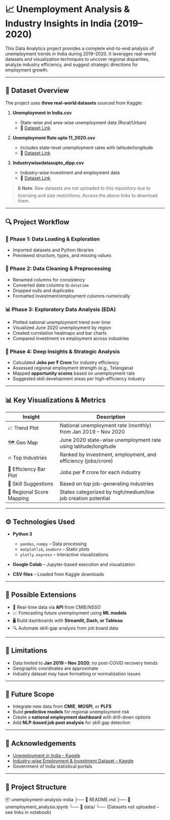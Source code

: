 # 📈 Unemployment Analysis & Industry Insights in India (2019–2020)

This Data Analytics project provides a complete end-to-end analysis of unemployment trends in India during 2019–2020. It leverages real-world datasets and visualization techniques to uncover regional disparities, analyze industry efficiency, and suggest strategic directions for employment growth.

---

## 📂 Dataset Overview

The project uses **three real-world datasets** sourced from Kaggle:

1. **Unemployment in India.csv**
   - State-wise and area-wise unemployment data (Rural/Urban)
   - 📎 [Dataset Link](https://www.kaggle.com/datasets/gokulrajkmv/unemployment-in-india)

2. **Unemployment Rate upto 11_2020.csv**
   - Includes state-level unemployment rates with latitude/longitude
   - 📎 [Dataset Link](https://www.kaggle.com/datasets/gokulrajkmv/unemployment-in-india)

3. **Industrywisedatasupto_dipp.csv**
   - Industry-wise investment and employment data
   - 📎 [Dataset Link](https://www.kaggle.com/datasets/ravivarmaodugu/data-on-investment-and-employment-in-india)

> 🔒 **Note**: Raw datasets are not uploaded to this repository due to licensing and size restrictions. Access the above links to download them.

---

## 🔍 Project Workflow

### 🔧 Phase 1: Data Loading & Exploration
- Imported datasets and Python libraries
- Previewed structure, types, and missing values

### 🧹 Phase 2: Data Cleaning & Preprocessing
- Renamed columns for consistency
- Converted date columns to `datetime`
- Dropped nulls and duplicates
- Formatted investment/employment columns numerically

### 📊 Phase 3: Exploratory Data Analysis (EDA)
- Plotted national unemployment trend over time
- Visualized June 2020 unemployment by region
- Created correlation heatmaps and bar charts
- Compared investment vs employment across industries

### 🧠 Phase 4: Deep Insights & Strategic Analysis
- Calculated **Jobs per ₹ Crore** for industry efficiency
- Assessed regional employment strength (e.g., Telangana)
- Mapped **opportunity scores** based on unemployment rate
- Suggested skill development areas per high-efficiency industry

---

## 📊 Key Visualizations & Metrics

| Insight                    | Description                                                      |
|---------------------------|------------------------------------------------------------------|
| 📈 Trend Plot              | National unemployment rate (monthly) from Jan 2019 – Nov 2020   |
| 🗺️ Geo Map                 | June 2020 state-wise unemployment rate using latitude/longitude |
| 🔥 Top Industries         | Ranked by investment, employment, and efficiency (jobs/crore)    |
| 💼 Efficiency Bar Plot     | Jobs per ₹ crore for each industry                              |
| 🧠 Skill Suggestions        | Based on top job-generating industries                          |
| 📌 Regional Score Mapping  | States categorized by high/medium/low job creation potential    |

---

## ⚙️ Technologies Used

- **Python 3**
  - `pandas`, `numpy` – Data processing
  - `matplotlib`, `seaborn` – Static plots
  - `plotly.express` – Interactive visualizations

- **Google Colab** – Jupyter-based execution and visualization
- **CSV files** – Loaded from Kaggle downloads

---

## 🚀 Possible Extensions

- 🔗 Real-time data via **API** from CMIE/NSSO
- 📈 Forecasting future unemployment using **ML models**
- 🖥️ Build dashboards with **Streamlit, Dash, or Tableau**
- 🔍 Automate skill-gap analysis from job board data

---

## 📌 Limitations

- Data limited to **Jan 2019 – Nov 2020**; no post-COVID recovery trends
- Geographic coordinates are approximate
- Industry dataset may have formatting or normalization issues

---

## 🔭 Future Scope

- Integrate new data from **CMIE**, **MOSPI**, or **PLFS**
- Build **predictive models** for regional unemployment risk
- Create a **national employment dashboard** with drill-down options
- Add **NLP-based job post analysis** for skill gap detection

---

## 🙌 Acknowledgements

- [Unemployment in India – Kaggle](https://www.kaggle.com/datasets/gokulrajkmv/unemployment-in-india)
- [Industry-wise Employment & Investment Dataset – Kaggle](https://www.kaggle.com/datasets/ravivarmaodugu/data-on-investment-and-employment-in-india)
- Government of India statistical portals

---

## 📁 Project Structure
📦 unemployment-analysis-india
├── 📄 README.md
├── 📄 unemployment_analysis.ipynb
└── 📁 data/
└── (Datasets not uploaded – see links in notebook)
